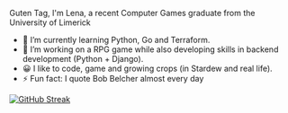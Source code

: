 Guten Tag, I'm Lena, a recent Computer Games graduate from the University of Limerick

- 🌱 I’m currently learning Python, Go and Terraform.
- 🔭 I’m  working on a RPG game while also developing skills in backend development (Python + Django).
- 😀 I like to code, game and growing crops (in Stardew and real life).
- ⚡ Fun fact: I quote Bob Belcher almost every day 

[![GitHub Streak](http://github-readme-streak-stats.herokuapp.com?user=LenaStolz&hide_border=true&ring=FEC5BB&fire=FAE1DD&currStreakLabel=D8E2DC&date_format=j%20M%5B%20Y%5D)](https://git.io/streak-stats)
<!--[![Anurag's GitHub stats](https://github-readme-stats.vercel.app/api?username=LenaStolz&title_color=FEC5BB&icon_color=FCD5CE&)](https://github.com/anuraghazra/github-readme-stats)
[![My GitHub Language Stats](https://github-readme-stats.vercel.app/api/top-langs/?username=LenaStolz&title_color=FEC5BB&icon_color=FCD5CE&)]()-->
